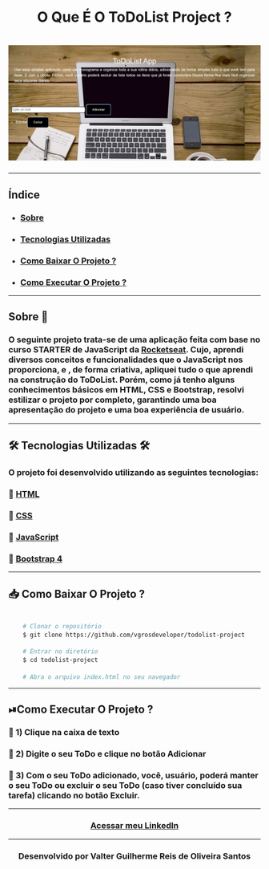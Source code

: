 <h1 align = "center">O Que É O ToDoList Project ?</h1>

<h1 align="center">
<img src = "https://github.com/vgrosdeveloper/todolist-project/blob/master/Apresentação.jpg">
</h1>

--- 

## Índice
- ### [Sobre](#-sobre)
- ### [Tecnologias Utilizadas](#-tecnologias-utilizadas)
- ### [Como Baixar O Projeto ?](#-como-baixar-o-projeto?)
- ### [Como Executar O Projeto ?](#-como-executar-o-projeto?)

---

## Sobre 📌

### O seguinte projeto trata-se de uma aplicação feita com base no curso **STARTER de JavaScript da [Rocketseat](https://rocketseat.com.br)**. Cujo, aprendi diversos conceitos e funcionalidades que o JavaScript nos proporciona, e , de forma criativa, apliquei tudo o que aprendi na construção do **ToDoList**. Porém, como já tenho alguns conhecimentos básicos em HTML, CSS e Bootstrap, resolvi estilizar o projeto por completo, garantindo uma boa apresentação do projeto e uma boa experiência de usuário.

---

## 🛠 Tecnologias Utilizadas 🛠

### O projeto foi desenvolvido utilizando as seguintes tecnologias:


### 🔷 [HTML](https://www.w3schools.com/html/default.asp)

### 🔷 [CSS](https://www.w3schools.com/css/default.asp)

### 🔷 [JavaScript](https://www.w3schools.com/js/default.asp)

### 🔷 [Bootstrap 4](https://getbootstrap.com/docs/4.4/getting-started/introduction/)

---

## 📥  Como Baixar O Projeto ?


```bash

    # Clonar o repositório
    $ git clone https://github.com/vgrosdeveloper/todolist-project

    # Entrar no diretório
    $ cd todolist-project

    # Abra o arquivo index.html no seu navegador 
```

---

## ⏯Como Executar O Projeto ? 

### 🔶 1) Clique na caixa de texto 

### 🔶 2) Digite o seu ToDo e clique no botão Adicionar

### 🔶 3) Com o seu ToDo adicionado, você, usuário, poderá manter </n>  o seu ToDo ou excluir o seu ToDo (caso tiver concluído sua tarefa) clicando no botão Excluir.
--- 

<h3 align = "center">
<a href = "http://linkedin.com/in/vgrosdeveloper">Acessar meu LinkedIn </a> 
</h3>

---

<h3 align="center">
Desenvolvido por Valter Guilherme Reis de Oliveira Santos
</h3>



